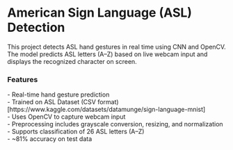 <h1>American Sign Language (ASL) Detection</h1>
This project detects ASL hand gestures in real time using CNN and OpenCV. The model predicts ASL letters (A–Z) based on live webcam input and displays the recognized character on screen.<br>
<h3>Features</h3>
- Real-time hand gesture prediction<br>
- Trained on ASL Dataset (CSV format) [https://www.kaggle.com/datasets/datamunge/sign-language-mnist]<br>
- Uses OpenCV to capture webcam input<br>
- Preprocessing includes grayscale conversion, resizing, and normalization<br>
- Supports classification of 26 ASL letters (A–Z)<br>
- ~81% accuracy on test data<br>

